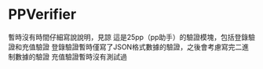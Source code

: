 PPVerifier
==========
暫時沒有時間仔細寫說說明，見諒
這是25pp（pp助手）的驗證模塊，包括登錄驗證和充值驗證
登錄驗證暫時僅寫了JSON格式數據的驗證，之後會考慮寫完二進制數據的驗證
充值驗證暫時沒有測試過
